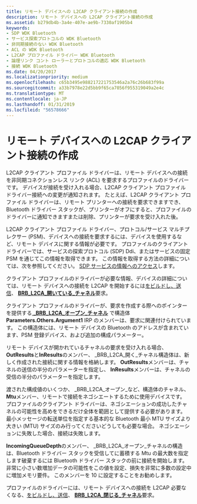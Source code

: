 ```yaml
---
title: リモート デバイスへの L2CAP クライアント接続の作成
description: リモート デバイスへの L2CAP クライアント接続の作成
ms.assetid: b279db4b-3a4e-407e-ae9b-7330af1905b4
keywords:
- SDP WDK Bluetooth
- サービス探索プロトコルの WDK Bluetooth
- 非同期接続のない WDK Bluetooth
- ACL の WDK Bluetooth
- L2CAP プロファイル ドライバー WDK Bluetooth
- 論理リンク コント ローラーとプロトコルの適応 WDK Bluetooth
- 接続 WDK Bluetooth
ms.date: 04/20/2017
ms.localizationpriority: medium
ms.openlocfilehash: c65b3495e988217221753546a2a76c26b683f99a
ms.sourcegitcommit: a33b7978e22d5bb9f65ca7056f955319049a2e4c
ms.translationtype: MT
ms.contentlocale: ja-JP
ms.lasthandoff: 01/31/2019
ms.locfileid: "56578666"
---
```

# <a name="creating-a-l2cap-client-connection-to-a-remote-device"></a>リモート デバイスへの L2CAP クライアント接続の作成


L2CAP クライアント プロファイル ドライバーは、リモート デバイスへの接続を非同期コネクションレス リンク (ACL) を要求するプロファイルのドライバーです。 デバイスが接続を受け入れる場合、L2CAP クライアント プロファイル ドライバー接続への変更が通知されます。 たとえば、L2CAP クライアント プロファイル ドライバーは、リモート プリンターへの接続を要求できますでき、Bluetooth ドライバー スタックが、プリンターがオフにすると、プロファイルのドライバーに通知できますまたは削除、プリンターが要求を受け入れた後。

L2CAP クライアント プロファイル ドライバー、プロトコル/サービス マルチプレクサー (PSM)、デバイスへの接続を要求するには、デバイスを使用するなど、リモート デバイスに関する情報が必要です。 プロファイルのクライアント ドライバーでは、サービスの探索プロトコル (SDP) Ddi、またはサービスの固定 PSM を通じてこの情報を取得できます。 この情報を取得する方法の詳細については、次を参照してください。 [SDP サービスの情報へのアクセス](accessing-sdp-service-information.md)します。

クライアント プロファイルのドライバーが必要な情報、デバイスの詳細については、リモート デバイスへの接続を L2CAP を開始するには[をビルドし、送信](building-and-sending-a-brb.md)、 [ **BRB\_L2CA\_開いている\_チャネル**](https://msdn.microsoft.com/library/windows/hardware/ff536615)要求。

クライアント プロファイルのドライバーが、要求を作成する際へのポインターを提供する[  **\_BRB\_L2CA\_オープン\_チャネル**](https://msdn.microsoft.com/library/windows/hardware/ff536860) で構造体**Parameters.Others.Argument1** IRP のメンバーは、要求に関連付けられています。 この構造体には、リモート デバイスの Bluetooth のアドレスが含まれています、PSM 登録デバイス、および追加の構成パラメーター。

リモート デバイスが開かれているチャネルの要求を受け入れる場合、 **OutResults**と**InResults**のメンバー、 \_BRB\_L2CA\_開く\_チャネル構造体は、新しく作成された接続に関する情報を格納します。 **OutResults**メンバーは、チャネルの送信の半分のパラメーターを指定し、 **InResults**メンバーは、チャネルの受信の半分のパラメーターを指定します。

渡された構成値のいくつか、 \_BRB\_L2CA\_オープン\_など、構造体のチャネル、 **Mtu**メンバー、リモートで接続をネゴシエートするために使用デバイスです。 プロファイルのクライアント ドライバーは、ネゴシエーションの成功したチャネルの可能性を高めをできるだけ全体を範囲として提供する必要があります。 最小メッセージの転送単位を指定する基本的な Bluetooth 最小 MTU サイズより大きい (MTU) サイズのみ行ってくださいどうしても必要な場合。 ネゴシエーションに失敗した場合、接続は失敗します。

**IncomingQueueDepth**のメンバー、 \_BRB\_L2CA\_オープン\_チャネルの構造は、Bluetooth ドライバー スタックを受信してに蓄積する Mtu の最大数を指定します破棄するには Bluetooth ドライバー スタックの前に接続を開始します。 非常に小さい数増加データの可能性をこの値を設定、損失を非常に多数の設定中に増加メモリ要件。 このメンバーを 10 に設定することをお勧めします。

プロファイルのドライバーには、リモート デバイスへの接続を L2CAP 必要なくなる、[をビルドし、送信](building-and-sending-a-brb.md)、 [ **BRB\_L2CA\_閉じる\_チャネル**](https://msdn.microsoft.com/library/windows/hardware/ff536614)要求。

 

 





